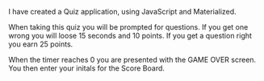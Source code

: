 I have created a Quiz application, using JavaScript and Materialized. 

When taking this quiz you will be prompted for questions. If you get one wrong you will loose 15 seconds and 10 points. If you get a question right you earn 25 points.

When the timer reaches 0 you are presented with the GAME OVER screen. You then enter your initals for the Score Board.



